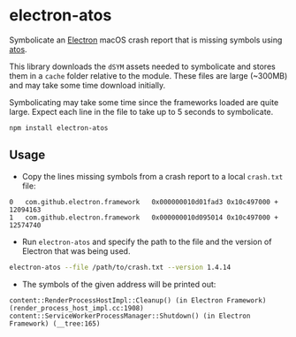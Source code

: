# electron-atos

Symbolicate an [Electron](http://electron.atom.io) macOS crash report that is
missing symbols using [atos](https://developer.apple.com/legacy/library/documentation/Darwin/Reference/ManPages/man1/atos.1.html).

This library downloads the `dSYM` assets needed to symbolicate and stores them
in a `cache` folder relative to the module. These files are large (~300MB) and
may take some time download initially.

Symbolicating may take some time since the frameworks loaded are quite large.
Expect each line in the file to take up to 5 seconds to symbolicate.

```
npm install electron-atos
```

## Usage

- Copy the lines missing symbols from a crash report to a local `crash.txt` file:

```
0   com.github.electron.framework 	0x000000010d01fad3 0x10c497000 + 12094163
1   com.github.electron.framework 	0x000000010d095014 0x10c497000 + 12574740
```

- Run `electron-atos` and specify the path to the file and the version of
  Electron that was being used.

```sh
electron-atos --file /path/to/crash.txt --version 1.4.14
```

- The symbols of the given address will be printed out:

```
content::RenderProcessHostImpl::Cleanup() (in Electron Framework) (render_process_host_impl.cc:1908)
content::ServiceWorkerProcessManager::Shutdown() (in Electron Framework) (__tree:165)
```

